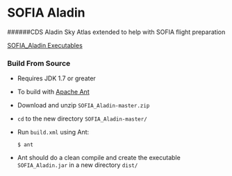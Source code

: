 SOFIA Aladin
============

######CDS Aladin Sky Atlas extended to help with SOFIA flight preparation

[SOFIA_Aladin Executables](../../releases)

### Build From Source
* Requires JDK 1.7 or greater

* To build with [Apache Ant](http://ant.apache.org/) 
 * Download and unzip `SOFIA_Aladin-master.zip`
  
 * `cd` to the new directory `SOFIA_Aladin-master/`
 * Run `build.xml` using Ant:

   `$ ant`
  * Ant should do a clean compile and create the executable `SOFIA_Aladin.jar` in a new directory `dist/`

